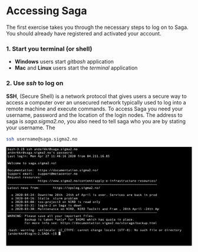 # Accessing Saga

The first exercise takes you through the necessary steps to log on to Saga.
You should already have registered and activated your account.

### 1. Start you terminal (or shell)
- **Windows** users start _gitbash_ application
- **Mac** and **Linux** users start the _terminal_ application

### 2. Use _ssh_ to log on
**SSH**, (Secure Shell) is a network protocol that gives users a secure way to access a computer over an unsecured network typically used to log into a remote machine and execute commands. To access Saga you need your username, password and the location of the login nodes. The address to saga is _saga.sigma2.no_, you also need to tell saga who you are by stating your username. The

``` bash
ssh username@saga.sigma2.no
```


![ssh saga](/Exercises/images/01_ssh_saga.png)
